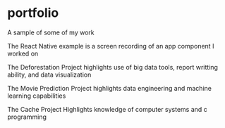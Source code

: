 # portfolio
A sample of some of my work


The React Native example is a screen recording of an app component I worked on

The Deforestation Project highlights use of big data tools, report writting ability, and data visualization

The Movie Prediction Project highlights data engineering and machine learning capabilities

The Cache Project Highlights knowledge of computer systems and c programming
